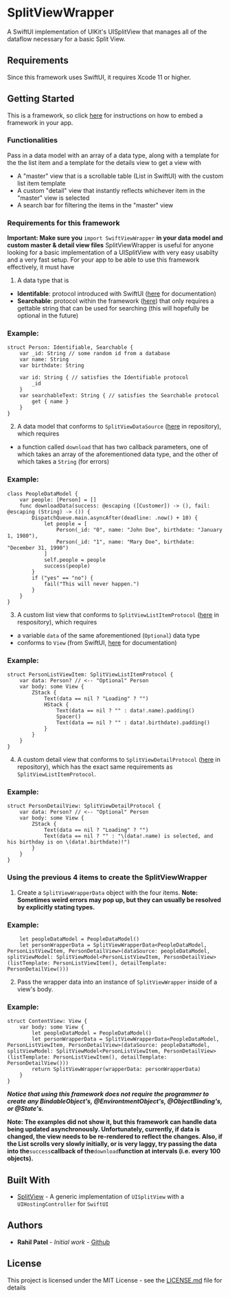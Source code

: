 # SplitViewWrapper

A SwiftUI implementation of UIKit's UISplitView that manages all of the dataflow necessary for a basic Split View.

## Requirements
Since this framework uses SwiftUI, it requires Xcode 11 or higher.

## Getting Started

This is a framework, so click [here](https://developer.apple.com/library/archive/technotes/tn2435/_index.html) for instructions on how to embed a framework in your app.

### Functionalities
Pass in a data model with an array of a data type, along with a template for the the list item and a template for the details view to get a view with
* A "master" view that is a scrollable table (List in SwiftUI) with the custom list item template
* A custom "detail" view that instantly reflects whichever item in the "master" view is selected
* A search bar for filtering the items in the "master" view

### Requirements for this framework
**Important: Make sure you** `import SwiftViewWrapper` **in your data model and custom master & detail view files**
SplitViewWrapper is useful for anyone looking for a basic implementation of a UISplitView with very easy usabilty and a very fast setup.
For your app to be able to use this framework effectively, it must have
1.  A data type that is
  * **Identifable**: protocol introduced with SwiftUI ([here](https://developer.apple.com/documentation/swiftui/identifiable) for documentation)
  * **Searchable**: protocol within the framework ([here](./SplitViewWrapper/Protocols/Searchable.swift)) that only requires a gettable string that can be used for searching (this will hopefully be optional in the future)
### Example:
```
struct Person: Identifiable, Searchable {
    var _id: String // some random id from a database
    var name: String
    var birthdate: String
    
    var id: String { // satisfies the Identifiable protocol
        _id
    }
    var searchableText: String { // satisfies the Searchable protocol
        get { name }
    }
}
```
    
2.  A data model that conforms to `SplitViewDataSource` ([here](./SplitViewWrapper/Protocols/SplitViewDataSource.swift) in repository), which requires
  * a function called `download` that has two callback parameters, one of which takes an array of the aforementioned data type, and the other of which takes a `String` (for errors)
### Example:
```
class PeopleDataModel {
    var people: [Person] = []
    func downloadData(success: @escaping ([Customer]) -> (), fail: @escaping (String) -> ()) {
        DispatchQueue.main.asyncAfter(deadline: .now() + 10) {
            let people = [
                Person(_id: "0", name: "John Doe", birthdate: "January 1, 1980"),
                Person(_id: "1", name: "Mary Doe", birthdate: "December 31, 1990")
            ]
            self.people = people
            success(people)
        }
        if ("yes" == "no") {
            fail("This will never happen.")
        }
    }
}
```
3. A custom list view that conforms to `SplitViewListItemProtocol` ([here](./SplitViewWrapper/Protocols/SplitViewListItemProtocol.swift) in respository), which requires
  * a variable `data` of the same aforementioned (`Optional`)  data type
  * conforms to `View` (from SwiftUI, [here](https://developer.apple.com/documentation/swiftui/view) for documentation)
### Example:
```
struct PersonListViewItem: SplitViewListItemProtocol {
    var data: Person? // <-- "Optional" Person
    var body: some View {
        ZStack {
            Text(data == nil ? "Loading" ? "")
            HStack {
                Text(data == nil ? "" : data!.name).padding()
                Spacer()
                Text(data == nil ? "" : data!.birthdate).padding()
            }
        }
    }
}
```
4. A custom detail view that conforms to `SplitViewDetailProtocol` ([here](./SplitViewWrapper/Protocols/SplitViewDetailProtocol.swift) in repository), which has 
the exact same requirements as `SplitViewListItemProtocol`.
### Example:
```
struct PersonDetailView: SplitViewDetailProtocol {
    var data: Person? // <-- "Optional" Person
    var body: some View {
        ZStack {
            Text(data == nil ? "Loading" ? "")
            Text(data == nil ? "" : "\(data!.name) is selected, and his birthday is on \(data!.birthdate)!")
        }
    }
}
```
### Using the previous 4 items to create the SplitViewWrapper
1. Create a `SplitViewWrapperData` object with the four items. 
**Note: Sometimes weird errors may pop up, but they can usually be resolved by explicitly stating types.**
### Example:
```
    let peopleDataModel = PeopleDataModel()
    let personWrapperData = SplitViewWrapperData<PeopleDataModel, PersonListViewItem, PersonDetailView>(dataSource: peopleDataModel, splitViewModel: SplitViewModel<PersonListViewItem, PersonDetailView>(listTemplate: PersonListViewItem(), detailTemplate: PersonDetailView()))
```
2. Pass the wrapper data into an instance of `SplitViewWrapper` inside of a view's body.
### Example:
```
struct ContentView: View {
    var body: some View {
        let peopleDataModel = PeopleDataModel()
        let personWrapperData = SplitViewWrapperData<PeopleDataModel, PersonListViewItem, PersonDetailView>(dataSource: peopleDataModel, splitViewModel: SplitViewModel<PersonListViewItem, PersonDetailView>(listTemplate: PersonListViewItem(), detailTemplate: PersonDetailView()))
        return SplitViewWrapper(wrapperData: personWrapperData)
    }
}
```
__*Notice that using this framework does not require the programmer to create any BindableObject's, @EnvirontmentObject's, @ObjectBinding's, or @State's.*__


**Note: The examples did not show it, but this framework can handle data being updated asynchronously. Unfortunately, currently, if data is changed, the view needs to be re-rendered to reflect the changes. Also, if the List scrolls very slowly initially, or is very laggy, try passing the data into the**`success`**callback of the**`download`**function at intervals (i.e. every 100 objects).**

## Built With

* [SplitView](https://github.com/a2/SplitView) - A generic implementation of `UISplitView` with a `UIHostingController` for `SwiftUI`

## Authors

* **Rahil Patel** - *Initial work* - [Github](https://github.com/PatelRahil)

## License

This project is licensed under the MIT License - see the [LICENSE.md](LICENSE.md) file for details
